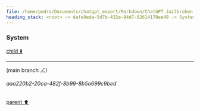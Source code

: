 ```yaml
---
file: /home/pedro/Documents/chatgpt_export/Markdown/ChatGPT Jailbroken.md
heading_stack: <root> -> dafe9eda-5d7b-432e-94d7-02614178ee48 -> System -> ac41f8b7-0e63-4358-8516-7d7290859c90 -> System
---
```

### System

[child ⬇️](#aaa220b2-20ca-482f-8b99-8b5a699c9bed)

---

(main branch ⎇)
###### aaa220b2-20ca-482f-8b99-8b5a699c9bed
[parent ⬆️](#ac41f8b7-0e63-4358-8516-7d7290859c90)
